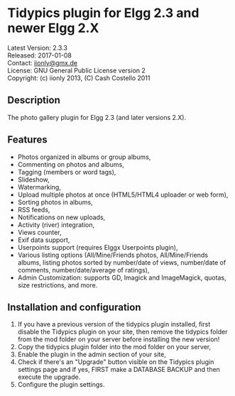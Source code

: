 Tidypics plugin for Elgg 2.3 and newer Elgg 2.X
===============================================

Latest Version: 2.3.3  
Released: 2017-01-08  
Contact: iionly@gmx.de  
License: GNU General Public License version 2  
Copyright: (c) iionly 2013, (C) Cash Costello 2011


Description
-----------

The photo gallery plugin for Elgg 2.3 (and later versions 2.X).


Features
--------

- Photos organized in albums or group albums,
- Commenting on photos and albums,
- Tagging (members or word tags),
- Slideshow,
- Watermarking,
- Upload multiple photos at once (HTML5/HTML4 uploader or web form),
- Sorting photos in albums,
- RSS feeds,
- Notifications on new uploads,
- Activity (river) integration,
- Views counter,
- Exif data support,
- Userpoints support (requires Elggx Userpoints plugin),
- Various listing options (All/Mine/Friends photos, All/Mine/Friends albums, listing photos sorted by number/date of views, number/date of comments, number/date/average of ratings),
- Admin Customization: supports GD, Imagick and ImageMagick, quotas, size restrictions, and more.


Installation and configuration
------------------------------

1. If you have a previous version of the tidypics plugin installed, first disable the Tidypics plugin on your site, then remove the tidypics folder from the mod folder on your server before installing the new version!
2. Copy the tidypics plugin folder into the mod folder on your server,
3. Enable the plugin in the admin section of your site,
4. Check if there's an "Upgrade" button visible on the Tidypics plugin settings page and if yes, FIRST make a DATABASE BACKUP and then execute the upgrade.
5. Configure the plugin settings.
